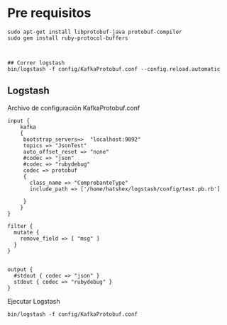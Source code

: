 # Pre requisitos
```
sudo apt-get install libprotobuf-java protobuf-compiler
sudo gem install ruby-protocol-buffers



## Correr logstash
bin/logstash -f config/KafkaProtobuf.conf --config.reload.automatic
```


## Logstash

Archivo de configuración KafkaProtobuf.conf

```
input {
	kafka
	{
	 bootstrap_servers=>  "localhost:9092"
	 topics => "JsonTest"
	 auto_offset_reset => "none" 
	 #codec => "json"
	 #codec => "rubydebug" 
	 codec => protobuf
	 {
	   class_name => "ComprobanteType"
	   include_path => ['/home/hatshex/logstash/config/test.pb.rb']
	  
	 }
	}
}

filter {
  mutate {
    remove_field => [ "msg" ]
  }
}


output {
  #stdout { codec => "json" }
  stdout { codec => "rubydebug" }
}
```


Ejecutar Logstash
```
bin/logstash -f config/KafkaProtobuf.conf
```

